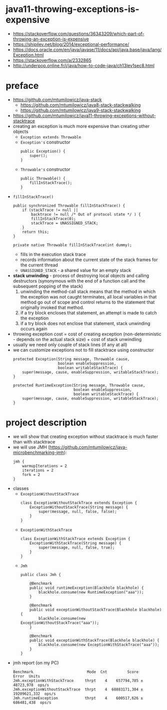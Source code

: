 # java11-throwing-exceptions-is-expensive

* https://stackoverflow.com/questions/36343209/which-part-of-throwing-an-exception-is-expensive
* https://shipilev.net/blog/2014/exceptional-performance/
* https://docs.oracle.com/en/java/javase/11/docs/api/java.base/java/lang/Exception.html
* https://stackoverflow.com/a/2332865
* http://underpop.online.fr/j/java/how-to-code-java/ch13lev1sec8.html

# preface
* https://github.com/mtumilowicz/java-stack
    * https://github.com/mtumilowicz/java8-stack-stackwalking
    * https://github.com/mtumilowicz/java9-stack-stackwalking
* https://github.com/mtumilowicz/java11-throwing-exceptions-without-stacktrace
* creating an exception is much more expensive than creating other objects
    * `Exception extends Throwable`
    * `Exception's` constructor
        ```
        public Exception() {
            super();
        }
        ```
    * `Throwable's` constructor
        ```
        public Throwable() {
            fillInStackTrace();
        }
        ```
* `fillInStackTrace()`
    ```
    public synchronized Throwable fillInStackTrace() {
        if (stackTrace != null ||
            backtrace != null /* Out of protocol state */ ) {
            fillInStackTrace(0);
            stackTrace = UNASSIGNED_STACK;
        }
        return this;
    }
    
    private native Throwable fillInStackTrace(int dummy);
    ```
    * fills in the execution stack trace
    * records information about the current state of
      the stack frames for the current thread
    * `UNASSIGNED_STACK` - a shared value for an empty stack
* **stack unwinding** - process of destroying local objects and calling destructors (synonymous with the end of a 
function call and the subsequent popping of the stack)
    1. unwinding the method-call stack means that the method in which the exception was not caught terminates, 
    all local variables in that method go out of scope and control returns to the statement that originally 
    invoked that method. 
    1. if a try block encloses that statement, an attempt is made to catch the exception 
    1. if a try block does not enclose that statement, stack unwinding occurs again
* throwing exception cost = cost of creating exception (non-deterministic - depends on the actual stack size) + 
cost of stack unwindling
* usually we need only couple of stack lines (if any at all)
* we can customize exceptions not to fill stacktrace using constructor
    ```
    protected Exception(String message, Throwable cause,
                        boolean enableSuppression,
                        boolean writableStackTrace) {
        super(message, cause, enableSuppression, writableStackTrace);
    }
    ```
    ```
    protected RuntimeException(String message, Throwable cause,
                               boolean enableSuppression,
                               boolean writableStackTrace) {
        super(message, cause, enableSuppression, writableStackTrace);
    }
    ```
# project description
* we will show that creating exception without stacktrace is much faster than with stacktrace
* we will use JMH (https://github.com/mtumilowicz/java-microbenchmarking-jmh): 
    ```
    jmh {
        warmupIterations = 2
        iterations = 2
        fork = 2
    }
    ```
* classes
    * `ExceptionWithoutStackTrace`
        ```
        class ExceptionWithoutStackTrace extends Exception {
            ExceptionWithoutStackTrace(String message) {
                super(message, null, false, false);
            }
        }
        ```
    * `ExceptionWithStackTrace`
        ```
        class ExceptionWithStackTrace extends Exception {
            ExceptionWithStackTrace(String message) {
                super(message, null, false, true);
            }
        }
        ```
    * `Jmh`
        ```
        public class Jmh {
            
            @Benchmark
            public void runtimeException(Blackhole blackhole) {
                blackhole.consume(new RuntimeException("aaa"));
            }
        
            @Benchmark
            public void exceptionWithoutStackTrace(Blackhole blackhole) {
                blackhole.consume(new ExceptionWithoutStackTrace("aaa"));
            }
        
            @Benchmark
            public void exceptionWithStackTrace(Blackhole blackhole) {
                blackhole.consume(new ExceptionWithStackTrace("aaa"));
            }
        }
        ```
* jmh report (on my PC)
    ```
    Benchmark                        Mode  Cnt         Score          Error  Units
    Jmh.exceptionWithStackTrace     thrpt    4    657794,785 ±    48723,978  ops/s
    Jmh.exceptionWithoutStackTrace  thrpt    4  68883171,304 ± 19209621,332  ops/s
    Jmh.runtimeException            thrpt    4    600517,626 ±   686481,438  ops/s
    ```